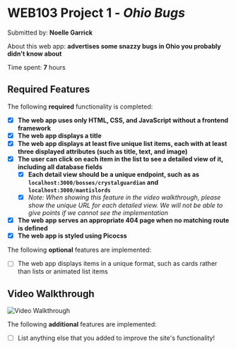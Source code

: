 # WEB103 Project 1 - *Ohio Bugs*

Submitted by: **Noelle Garrick**

About this web app: **advertises some snazzy bugs in Ohio you probably didn't know about**

Time spent: **7** hours

## Required Features

The following **required** functionality is completed:

<!-- Make sure to check off completed functionality below -->
- [x] **The web app uses only HTML, CSS, and JavaScript without a frontend framework**
- [x] **The web app displays a title**
- [x] **The web app displays at least five unique list items, each with at least three displayed attributes (such as title, text, and image)**
- [x] **The user can click on each item in the list to see a detailed view of it, including all database fields**
  - [x] **Each detail view should be a unique endpoint, such as as `localhost:3000/bosses/crystalguardian` and `localhost:3000/mantislords`**
  - [x] *Note: When showing this feature in the video walkthrough, please show the unique URL for each detailed view. We will not be able to give points if we cannot see the implementation* 
- [x] **The web app serves an appropriate 404 page when no matching route is defined**
- [x] **The web app is styled using Picocss**

The following **optional** features are implemented:

- [ ] The web app displays items in a unique format, such as cards rather than lists or animated list items

## Video Walkthrough

<img src='https://github.com/norellic/ohiobugs/blob/main/demo.gif' title='Video Walkthrough' width='' alt='Video Walkthrough' />


The following **additional** features are implemented:

- [ ] List anything else that you added to improve the site's functionality!
